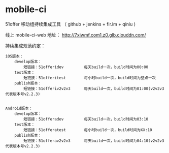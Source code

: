 # mobile-ci
51offer 移动组持续集成工具 （ github + jenkins + fir.im + qiniu )

线上 mobile-ci-web 地址： http://7xiwmf.com1.z0.glb.clouddn.com/

持续集成规范约定：

    iOS版本：
        develop版本：
            短链接：51offeridev         每天build一次，build时间为00:00
        test版本：
            短链接：51offeritest        每小时build一次，build时间为整点一次
        publish版本：
            短链接：51offeriv2v2v3      每天build一次，build时间为01:00(v2v2v3代表版本号v2.2.3)


    Android版本：
        develop版本：
            短链接：51offeradev         每天build一次，build时间为03:10
        test版本：
            短链接：51offeratest        每小时build一次，build时间为XX:10
        publish版本：
            短链接：51offerav2v2v3      每天build一次，build时间为04:10(v2v2v3代表版本号v2.2.3)
